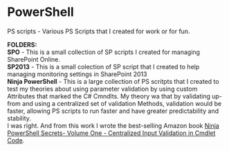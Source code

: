 # PowerShell
PS scripts - Various PS Scripts that I created for work or for fun. <br/>

<b>FOLDERS:</b><br/>
<b>SPO</b> - This is a small collection of SP scripts I created for managing SharePoint Online. <br/>
<b>SP2013</b> - This is a small colection of SP script that I created to help managing monitoring settings in SharePoint 2013<br/>
<b>Ninja PowerShell</b> - This is a large collection of PS scritpts that I created to test my theories about using parameter validation by using custom Attributes that marked the C# Cmndlts. My theory wa that by validating up-from and using a centralized set of validation Methods, validation would be faster, allowing PS scripts to run faster and have greater predictability and stability. <br/>
I was right. And from this work I wrote the best-selling Amazon book <a href='http://amzn.to/2anVl79'>Ninja PowerShell Secrets- Volume One - Centralized Input Validation in Cmdlet Code</a>. 
